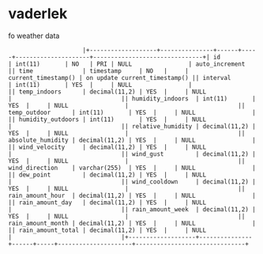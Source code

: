 # vaderlek
fo weather data



                         |+-------------------+---------------+------+-----+---------------------+-------------------------------+| id                | int(11)       | NO   | PRI | NULL                | auto_increment                || time              | timestamp     | NO   |     | current_timestamp() | on update current_timestamp() || interval          | int(11)       | YES  |     | NULL                |                               || temp_indoors      | decimal(11,2) | YES  |     | NULL                |                               || humidity_indoors  | int(11)       | YES  |     | NULL                |                               || temp_outdoor      | int(11)       | YES  |     | NULL                |                               || humidity_outdoors | int(11)       | YES  |     | NULL                |                               || relative_humidity | decimal(11,2) | YES  |     | NULL                |                               || absolute_humidity | decimal(11,2) | YES  |     | NULL                |                               || wind_velocity     | decimal(11,2) | YES  |     | NULL                |                               || wind_gust         | decimal(11,2) | YES  |     | NULL                |                               || wind_direction    | varchar(255)  | YES  |     | NULL                |                               || dew_point         | decimal(11,2) | YES  |     | NULL                |                               || wind_cooldown     | decimal(11,2) | YES  |     | NULL                |                               || rain_amount_hour  | decimal(11,2) | YES  |     | NULL                |                               || rain_amount_day   | decimal(11,2) | YES  |     | NULL                |                               || rain_amount_week  | decimal(11,2) | YES  |     | NULL                |                               || rain_amount_month | decimal(11,2) | YES  |     | NULL                |                               || rain_amount_total | decimal(11,2) | YES  |     | NULL                |                               |+-------------------+---------------+------+-----+---------------------+-------------------------------+
